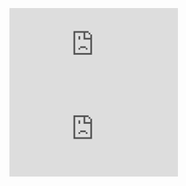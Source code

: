 ![Case](https://github.com/gwoob/ZimaBoard-NAS/blob/main/STL/ZimaBoard%20NAS%20Case.STL)  
![Lid](https://github.com/gwoob/ZimaBoard-NAS/blob/main/STL/ZimaBoard%20NAS%20Lid.STL)
